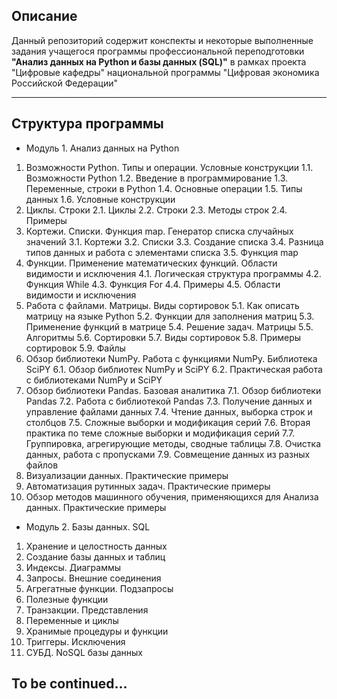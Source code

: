 ## Описание
Данный репозиторий содержит конспекты и некоторые выполненные задания учащегося программы профессиональной переподготовки **"Анализ данных на Python и базы данных (SQL)"** в рамках проекта "Цифровые кафедры" национальной программы "Цифровая экономика Российской Федерации"

---

## Структура программы

- Модуль 1. Анализ данных на Python
1. Возможности Python. Типы и операции. Условные конструкции 
    1.1. Возможности Python 
    1.2. Введение в программирование 
    1.3. Переменные, строки в Python 
    1.4. Основные операции 
    1.5. Типы данных 
    1.6. Условные конструкции 
2. Циклы. Строки
2.1. Циклы
2.2. Строки
2.3. Методы строк
2.4. Примеры
3. Кортежи. Списки. Функция map. Генератор списка случайных значений
3.1. Кортежи
3.2. Списки
3.3. Создание списка
3.4. Разница типов данных и работа с элементами списка
3.5. Функция map
4. Функции. Применение математических функций. Области видимости и исключения
4.1. Логическая структура программы
4.2. Функция While
4.3. Функция For
4.4. Примеры
4.5. Области видимости и исключения
5. Работа с файлами. Матрицы. Виды сортировок
5.1. Как описать матрицу на языке Python
5.2. Функции для заполнения матриц
5.3. Применение функций в матрице
5.4. Решение задач. Матрицы
5.5. Алгоритмы
5.6. Сортировки
5.7. Виды сортировок
5.8. Примеры сортировок
5.9. Файлы
6. Обзор библиотеки NumPy. Работа с функциями NumPy. Библиотека SciPY
6.1. Обзор библиотек NumPy и SciPY
6.2. Практическая работа с библиотеками NumPy и SciPY
7. Обзор библиотеки Pandas. Базовая аналитика
7.1. Обзор библиотеки Pandas
7.2. Работа с библиотекой Pandas
7.3. Получение данных и управление файлами данных
7.4. Чтение данных, выборка строк и столбцов
7.5. Сложные выборки и модификация серий
7.6. Вторая практика по теме сложные выборки и модификация серий
7.7. Группировка, агрегирующие методы, сводные таблицы
7.8. Очистка данных, работа с пропусками
7.9. Совмещение данных из разных файлов
8. Визуализации данных. Практические примеры
9. Автоматизация рутинных задач. Практические примеры
10. Обзор методов машинного обучения, применяющихся для Анализа данных. Практические примеры

- Модуль 2. Базы данных. SQL
1. Хранение и целостность данных
2. Создание базы данных и таблиц
3. Индексы. Диаграммы
4. Запросы. Внешние соединения
5. Агрегатные функции. Подзапросы
6. Полезные функции
7. Транзакции. Представления
8. Переменные и циклы
9. Хранимые процедуры и функции
10. Триггеры. Исключения
11. СУБД. NoSQL базы данных

## To be continued...